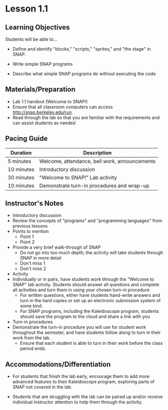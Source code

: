 # Lesson 1.1
## Learning Objectives

Students will be able to...

* Define and identify "blocks," "scripts," "sprites," and "the stage" in SNAP.

* Write simple SNAP programs

* Describe what simple SNAP programs do without executing the code

## Materials/Preparation

* Lab 1.1 handout (Welcome to SNAP!) 
* Ensure that all classroom computers can access http://snap.berkeley.edu/run.
* Read through the lab so that you are familiar with the requirements and can assist students as needed

## Pacing Guide

| Duration | Description |
| -- | -- |
| 5 minutes | Welcome, attendance, bell work, announcements   |
|10 minutes| Introductory discussion |
|30 minutes| "Welcome to SNAP!" Lab activity |
|10 minutes| Demonstrate turn-in procedures and wrap-up |


## Instructor's Notes

* Introductory discussion
 * Review the concepts of "programs" and "programming languages" from previous lessons
 * Points to mention
   * Point 1
   * Point 2
 * Provide a very brief walk-through of SNAP
   * Do not go into too much depth; the activity will take students through SNAP in more detail
   * Don't miss 1
   * Don't miss 2
* Activity
 * Individually or in pairs, have students work through the "Welcome to SNAP" lab activity. Students should answer all questions and complete all activities and turn them in using your chosen turn-in procedure.
   * For written questions, either have students hand-write answers and turn in the hard copies or set up an electronic submission system of some kind.
   * For SNAP programs, including the Kaleidoscope program, students should save the program to the cloud and share a link with you
* Turn-in procedures
 * Demonstrate the turn-in procedure you will use for student work throughout the semester, and have students follow along to turn in their work from the lab.
   * Ensure that each student is able to turn in their work before the class period ends.

## Accommodations/Differentiation

* For students that finish the lab early, encourage them to add more advanced features to their Kaleidoscope program, exploring parts of SNAP not covered in the lab.

* Students that are struggling with the lab can be paired up and/or receive individual instructor attention to help them through the activity.